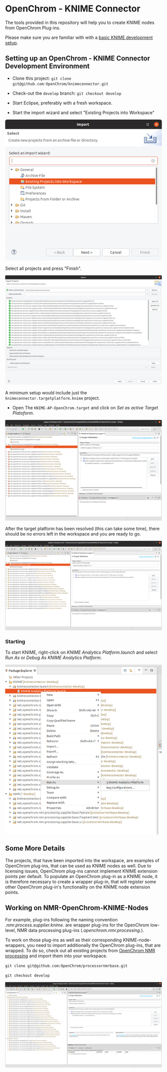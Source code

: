 # OpenChrom - KNIME Connector

The tools provided in this repository will help you to create KNIME nodes from OpenChrom Plug-ins. 

Please make sure you are familiar with with a [basic KNIME development setup](https://github.com/knime/knime-sdk-setup).

## Setting up an OpenChrom - KNIME Connector Development Environment

+ Clone this project: `git clone git@github.com:OpenChrom/knimeconnector.git`

+ Check-out the `develop` branch:  `git checkout develop`

+ Start Eclipse, preferably with a fresh workspace.

+ Start the import wizard and select "Existing Projects into Workspace"

![alt text](images/import-1.png  "alt text")

Select all projects and press "Finish".

![alt text](images/import-2.png  "alt text")

A minimum setup would include just the `knimeconnector.targetplatform.knime` project.

+ Open The `KNIME-AP-OpenChrom.target` and click on *Set as active Target Platoform*.

![alt text](images/select-tp.png  "alt text")

After the target platform has been resolved (this can take some time), there should be no errors left in the workspace and you are ready to go.

![alt text](images/loaded-tp.png  "alt text")

### Starting

To start KNIME, right-click on *KNIME Analytics Platform.launch* and select *Run As* or *Debug As*  *KNIME Analytics Platform*.

![alt text](images/start-knime.png  "alt text")


## Some More Details

The projects, that have been imported into the workspace, are examples of OpenChrom plug-ins, that can be used as KNIME nodes as well. Due to licensing issues, OpenChrom plug-ins cannot implement KNIME extension points per default. To populate an OpenChrom plug-in as a KNIME node, it is therefore necessary to create a wrapper plug-in, that will register some other OpenChrom plug-in's functionality on the KNIME node extension points.

## Working on NMR-OpenChrom-KNIME-Nodes

For example, plug-ins following the naming convention  *.nmr.process.supplier.knime.* are wrapper plug-ins for the OpenChrom low-level, NMR data processing plug-ins (*.openchrom.nmr.processing.*).

To work on those plug-ins as well as their corresponding KNIME-node-wrappers, you need to import additionally the OpenChrom plug-ins, that are wrapped.
To do so, check out all existing projects from [OpenChrom NMR processing](https://github.com/OpenChrom/processornmrbase/tree/develop) and import them into your workspace.

`git clone git@github.com:OpenChrom/processornmrbase.git`

`git checkout develop`

![alt text](images/openchrom-nmr.png  "alt text")
